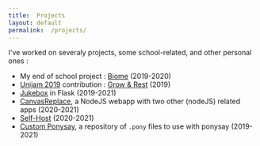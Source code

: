 ```yaml
---
title:  Projects
layout: default
permalink:  /projects/
---
```


I've worked on severaly projects, some school-related, and other personal ones :

  * My end of school project : [Biome](/projects/biome/) (2019-2020)
  * [Unijam 2019](https://itch.io/jam/unijam2019) contribution : [Grow & Rest](/projects/grow-and-rest) (2019)
  * [Jukebox](https://github.com/matthias4217/jukebox-ultra-nrv) in Flask (2019-2021)
  * [CanvasReplace](/projects/canvas-replace/), a NodeJS webapp with two other (nodeJS) related apps (2020-2021)
  * [Self-Host](/projects/self-host/) (2020-2021)
  * [Custom Ponysay](/projects/custom-ponysay/), a repository of `.pony` files to use with ponysay (2019-2021)
